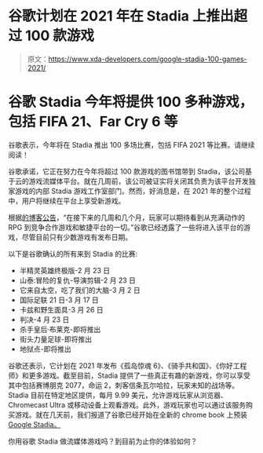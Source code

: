 # 谷歌计划在 2021 年在 Stadia 上推出超过 100 款游戏

> 原文：<https://www.xda-developers.com/google-stadia-100-games-2021/>

# 谷歌 Stadia 今年将提供 100 多种游戏，包括 FIFA 21、Far Cry 6 等

谷歌表示，今年将在 Stadia 推出 100 多场比赛，包括 FIFA 2021 等比赛。请继续阅读！

谷歌承诺，它正在努力在今年将超过 100 款游戏的图书馆带到 Stadia，该公司基于云的游戏流媒体平台。就在几周前，该公司被证实将关闭其负责为该平台开发独家游戏的内部 Stadia 游戏工作室部门。然而，好消息是，在 2021 年的整个过程中，用户将继续在平台上享受新游戏。

根据[的博客公告](https://community.stadia.com/t5/Stadia-Community-Blog/Next-up-on-Stadia-Adventure-explore-and-compete-in-9-games/ba-p/53677)，“在接下来的几周和几个月，玩家可以期待看到从充满动作的 RPG 到竞争合作游戏和敏捷平台的一切。”谷歌已经透露了一些将进入该平台的游戏，尽管目前只有少数游戏有发布日期。

以下是谷歌确认的所有来到 Stadia 的比赛:

*   半精灵英雄终极版-2 月 23 日
*   山泰:冒险的复仇-导演剪辑-2 月 23 日
*   它来自太空，吃了我们的大脑-3 月 2 日
*   国际足联 21 日-3 月 17 日
*   卡兹和野生面具-3 月 26 日
*   判决-4 月 23 日
*   杀手皇后·布莱克-即将推出
*   街头力量足球-即将推出
*   地狱点-即将推出

谷歌还表示，它计划在 2021 年发布《孤岛惊魂 6》、《骑手共和国》、《你好工程师》和更多游戏。截至目前，Stadia 提供了一些真正有趣的新游戏，你可以享受其中包括赛博朋克 2077，命运 2，刺客信条瓦尔哈拉，玩家未知的战场等。Stadia 目前在特定地区提供，每月 9.99 美元，允许游戏玩家从浏览器、Chromecast Ultra 或移动设备上观看游戏。此外，游戏玩家也可以通过该服务购买游戏。就在几天前，我们报道了谷歌已经开始在全新的 chrome book 上预装 [Google Stadia。](https://www.xda-developers.com/chromebooks-launch-stadia-pre-installed/)

你用谷歌 Stadia 做流媒体游戏吗？到目前为止你的体验如何？